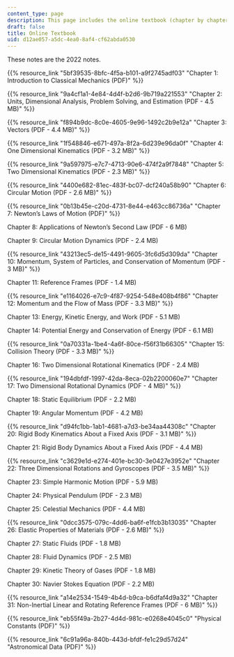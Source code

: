```yaml
---
content_type: page
description: This page includes the online textbook (chapter by chapter).
draft: false
title: Online Textbook
uid: d12ae057-a5dc-4ea0-8af4-cf62abda0530
---
```

These notes are the 2022 notes.

{{% resource_link "5bf39535-8bfc-4f5a-b101-a9f2745adf03" "Chapter 1: Introduction to Classical Mechanics (PDF)" %}}

{{% resource_link "9a4cf1a1-4e84-4d4f-b2d6-9b719a221553" "Chapter 2: Units, Dimensional Analysis, Problem Solving, and Estimation (PDF - 4.5 MB)" %}}

{{% resource_link "f894b9dc-8c0e-4605-9e96-1492c2b9e12a" "Chapter 3: Vectors (PDF - 4.4 MB)" %}}

{{% resource_link "1f548846-e671-497a-8f2a-6d239e96da0f" "Chapter 4: One Dimensional Kinematics (PDF - 3.2 MB)" %}}

{{% resource_link "9a597975-e7c7-4713-90e6-474f2a9f7848" "Chapter 5: Two Dimensional Kinematics (PDF - 2.3 MB)" %}}

{{% resource_link "4400e682-81ec-483f-bc07-dcf240a58b90" "Chapter 6: Circular Motion (PDF - 2.6 MB)" %}}

{{% resource_link "0b13b45e-c20d-4731-8e44-e463cc86736a" "Chapter 7: Newton’s Laws of Motion (PDF)" %}}

Chapter 8: Applications of Newton’s Second Law (PDF - 6 MB)

Chapter 9: Circular Motion Dynamics (PDF - 2.4 MB)

{{% resource_link "43213ec5-de15-4491-9605-3fc6d5d309da" "Chapter 10: Momentum, System of Particles, and Conservation of Momentum (PDF - 3 MB)" %}}

Chapter 11: Reference Frames (PDF - 1.4 MB)

{{% resource_link "e1164026-e7c9-4f87-9254-548e408b4f86" "Chapter 12: Momentum and the Flow of Mass (PDF - 3.3 MB)" %}}

Chapter 13: Energy, Kinetic Energy, and Work (PDF - 5.1 MB)

Chapter 14: Potential Energy and Conservation of Energy (PDF - 6.1 MB)

{{% resource_link "0a70331a-1be4-4a6f-80ce-f56f31b66305" "Chapter 15: Collision Theory (PDF - 3.3 MB)" %}}

Chapter 16: Two Dimensional Rotational Kinematics (PDF - 2.4 MB)

{{% resource_link "194dbfdf-1997-42da-8eca-02b2200060e7" "Chapter 17: Two Dimensional Rotational Dynamics (PDF - 4 MB)" %}}

Chapter 18: Static Equilibrium (PDF - 2.2 MB)

Chapter 19: Angular Momentum (PDF - 4.2 MB)

{{% resource_link "d94fc1bb-1ab1-4681-a7d3-be34aa44308c" "Chapter 20: Rigid Body Kinematics About a Fixed Axis (PDF - 3.1 MB)" %}}

Chapter 21: Rigid Body Dynamics About a Fixed Axis (PDF - 4.4 MB)

{{% resource_link "c3629e1d-e274-401e-bc30-3e0427e3952e" "Chapter 22: Three Dimensional Rotations and Gyroscopes (PDF - 3.5 MB)" %}}

Chapter 23: Simple Harmonic Motion (PDF - 5.9 MB)

Chapter 24: Physical Pendulum (PDF - 2.3 MB)

Chapter 25: Celestial Mechanics (PDF - 4.4 MB)

{{% resource_link "0dcc3575-079c-4dd6-ba6f-e1fcb3b13035" "Chapter 26: Elastic Properties of Materials (PDF - 2.6 MB)" %}}

Chapter 27: Static Fluids (PDF - 1.8 MB)

Chapter 28: Fluid Dynamics (PDF - 2.5 MB)

Chapter 29: Kinetic Theory of Gases (PDF - 1.8 MB)

Chapter 30: Navier Stokes Equation (PDF - 2.2 MB)

{{% resource_link "a14e2534-1549-4b4d-b9ca-b6dfaf4d9a32" "Chapter 31: Non-Inertial Linear and Rotating Reference Frames (PDF - 6 MB)" %}}

{{% resource_link "eb55f49a-2b27-4d4d-981c-e0268e4045c0" "Physical Constants (PDF)" %}}

{{% resource_link "6c91a96a-840b-443d-bfdf-fe1c29d57d24" "Astronomical Data (PDF)" %}}